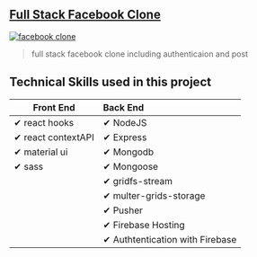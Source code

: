 ## [Full Stack Facebook Clone](https://full-stack-facebook-clone.web.app/)
[![facebook clone](https://firebasestorage.googleapis.com/v0/b/github-c5c88.appspot.com/o/appScreenshot%2Ffacebook-clone.png?alt=media&token=691dfebc-1fc9-4530-8fef-acfcbec74272)](https://full-stack-facebook-clone.web.app/)
> full stack facebook clone including authenticaion and post
## Technical Skills used in this project

| Front End              | Back End |
| ------------------------ | :----------------------------------------------------------- |
| ✔ react hooks                                    |✔ NodeJS 
| ✔ react contextAPI                               |✔ Express
| ✔ material ui                                    |✔ Mongodb
| ✔ sass                                           |✔ Mongoose
|                                                  | ✔ gridfs-stream
|                                                  | ✔ multer-grids-storage
|                                                  | ✔ Pusher
|                                                  | ✔ Firebase Hosting
|                                                  | ✔ Authtentication with Firebase                                                                               
